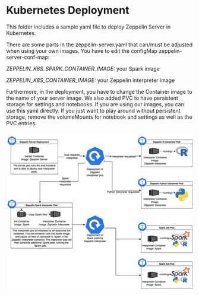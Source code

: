 # Kubernetes Deployment
This folder includes a sample yaml file to deploy Zeppelin Server in
Kubernetes.

There are some parts in the zeppelin-server.yaml that can/must be adjusted when using your own images. You have to edit the configMap zeppelin-server-conf-map:

*ZEPPELIN_K8S_SPARK_CONTAINER_IMAGE:* your Spark image

*ZEPPELIN_K8S_CONTAINER_IMAGE:* your Zeppelin interpreter image

Furthermore, in the deployment, you have to change the Container image to the name of your server image.
We also added PVC to have persistent storage for settings and notebooks.
If you are using our images, you can use this yaml directly. If you just want to play around without persistent storage, remove the volumeMounts for notebook and settings as well as the PVC entries.

![Kubernetes Deployment of Zeppelin](../img/kubernetes.png)
